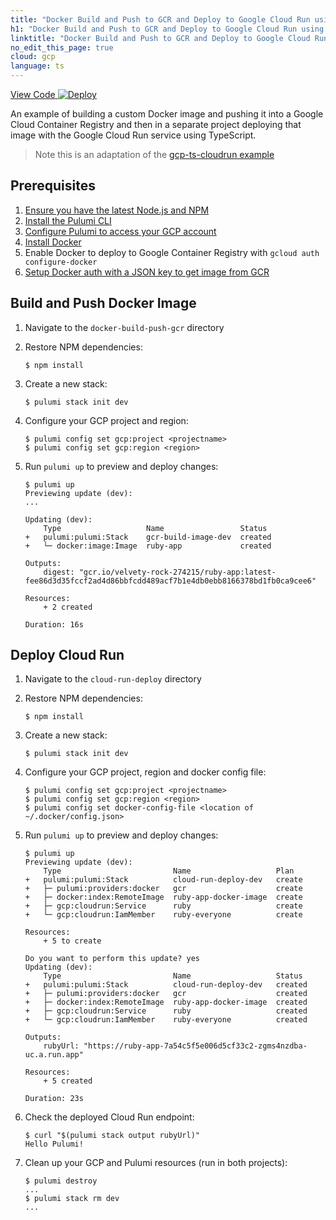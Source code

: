 ```yaml
---
title: "Docker Build and Push to GCR and Deploy to Google Cloud Run using separate projects | TypeScript"
h1: "Docker Build and Push to GCR and Deploy to Google Cloud Run using separate projects"
linktitle: "Docker Build and Push to GCR and Deploy to Google Cloud Run using separate projects"
no_edit_this_page: true
cloud: gcp
language: ts
---
```


<!-- WARNING: this page was generated by a tool. Do not edit it by hand. -->
<!-- To change it, please see https://github.com/pulumi/docs/tree/master/tools/mktutorial. -->

<p class="mb-4 flex">
    <a class="flex flex-wrap items-center rounded text-xs text-white bg-blue-600 border-2 border-blue-600 px-2 mr-2 whitespace-no-wrap hover:text-white" style="height: 32px" href="https://github.com/pulumi/examples/tree/master/gcp-ts-docker-gcr-cloudrun" target="_blank">
        <span><i class="fab fa-github pr-2"></i> View Code</span>
    </a>
    <a href="https://app.pulumi.com/new?template=https://github.com/pulumi/examples/tree/master/gcp-ts-docker-gcr-cloudrun" target="_blank">
        <img src="https://get.pulumi.com/new/button.svg" alt="Deploy">
    </a>
</p>


An example of building a custom Docker image and pushing it into a Google Cloud Container Registry and then in a separate project deploying that image with the Google Cloud Run service using TypeScript.

> Note this is an adaptation of the [gcp-ts-cloudrun example](../gcp-ts-cloudrun)

## Prerequisites

1. [Ensure you have the latest Node.js and NPM](https://nodejs.org/en/download/)
2. [Install the Pulumi CLI](https://www.pulumi.com/docs/get-started/install/)
3. [Configure Pulumi to access your GCP account](https://www.pulumi.com/docs/intro/cloud-providers/gcp/setup/)
4. [Install Docker](https://docs.docker.com/install/)
5. Enable Docker to deploy to Google Container Registry with `gcloud auth configure-docker`
6. [Setup Docker auth with a JSON key to get image from GCR](https://cloud.google.com/container-registry/docs/advanced-authentication#json-key)

## Build and Push Docker Image

1.  Navigate to the `docker-build-push-gcr` directory

2. Restore NPM dependencies:

    ```
    $ npm install
    ```

3.  Create a new stack:

    ```
    $ pulumi stack init dev
    ```

4.  Configure your GCP project and region:

    ```
    $ pulumi config set gcp:project <projectname> 
    $ pulumi config set gcp:region <region>
    ```

5.  Run `pulumi up` to preview and deploy changes:

    ``` 
    $ pulumi up
    Previewing update (dev):
    ...

    Updating (dev):
        Type                   Name                 Status      
    +   pulumi:pulumi:Stack    gcr-build-image-dev  created     
    +   └─ docker:image:Image  ruby-app             created     
    
    Outputs:
        digest: "gcr.io/velvety-rock-274215/ruby-app:latest-fee86d3d35fccf2ad4d86bbfcdd489acf7b1e4db0ebb8166378bd1fb0ca9cee6"

    Resources:
        + 2 created

    Duration: 16s
    ```


## Deploy Cloud Run 

1. Navigate to the `cloud-run-deploy` directory


2. Restore NPM dependencies:

    ```
    $ npm install
    ```

3.  Create a new stack:

    ```
    $ pulumi stack init dev
    ```

4.  Configure your GCP project, region and docker config file:

    ```
    $ pulumi config set gcp:project <projectname> 
    $ pulumi config set gcp:region <region>
    $ pulumi config set docker-config-file <location of ~/.docker/config.json>
    ```

5.  Run `pulumi up` to preview and deploy changes:

    ``` 
    $ pulumi up
    Previewing update (dev):
        Type                         Name                   Plan       
    +   pulumi:pulumi:Stack          cloud-run-deploy-dev   create     
    +   ├─ pulumi:providers:docker   gcr                    create     
    +   ├─ docker:index:RemoteImage  ruby-app-docker-image  create     
    +   ├─ gcp:cloudrun:Service      ruby                   create     
    +   └─ gcp:cloudrun:IamMember    ruby-everyone          create     
    
    Resources:
        + 5 to create

    Do you want to perform this update? yes
    Updating (dev):
        Type                         Name                   Status      
    +   pulumi:pulumi:Stack          cloud-run-deploy-dev   created     
    +   ├─ pulumi:providers:docker   gcr                    created     
    +   ├─ docker:index:RemoteImage  ruby-app-docker-image  created     
    +   ├─ gcp:cloudrun:Service      ruby                   created     
    +   └─ gcp:cloudrun:IamMember    ruby-everyone          created     
    
    Outputs:
        rubyUrl: "https://ruby-app-7a54c5f5e006d5cf33c2-zgms4nzdba-uc.a.run.app"

    Resources:
        + 5 created

    Duration: 23s
    ```

5.  Check the deployed Cloud Run endpoint:

    ```
    $ curl "$(pulumi stack output rubyUrl)"
    Hello Pulumi!
    ```

6. Clean up your GCP and Pulumi resources (run in both projects):

    ```
    $ pulumi destroy
    ...
    $ pulumi stack rm dev
    ...
    ```

